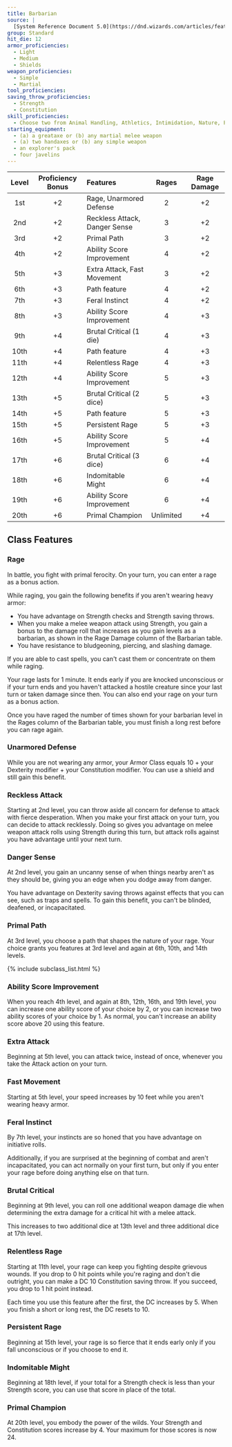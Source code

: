 ```yaml
---
title: Barbarian
source: |
  [System Reference Document 5.0](https://dnd.wizards.com/articles/features/systems-reference-document-srd)
group: Standard
hit_die: 12
armor_proficiencies:
  - Light
  - Medium
  - Shields
weapon_proficiencies:
  - Simple
  - Martial
tool_proficiencies:
saving_throw_proficiencies:
  - Strength
  - Constitution
skill_proficiencies:
  - Choose two from Animal Handling, Athletics, Intimidation, Nature, Perception, and Survival
starting_equipment:
  - (a) a greataxe or (b) any martial melee weapon
  - (a) two handaxes or (b) any simple weapon
  - an explorer's pack
  - four javelins
---
```


| Level | Proficiency Bonus | Features                      |   Rages   | Rage Damage |
|:-----:|:-----------------:|:------------------------------|:---------:|:-----------:|
|  1st  |        +2         | Rage, Unarmored Defense       |     2     |     +2      |
|  2nd  |        +2         | Reckless Attack, Danger Sense |     3     |     +2      |
|  3rd  |        +2         | Primal Path                   |     3     |     +2      |
|  4th  |        +2         | Ability Score Improvement     |     4     |     +2      |
|  5th  |        +3         | Extra Attack, Fast Movement   |     3     |     +2      |
|  6th  |        +3         | Path feature                  |     4     |     +2      |
|  7th  |        +3         | Feral Instinct                |     4     |     +2      |
|  8th  |        +3         | Ability Score Improvement     |     4     |     +3      |
|  9th  |        +4         | Brutal Critical (1 die)       |     4     |     +3      |
| 10th  |        +4         | Path feature                  |     4     |     +3      |
| 11th  |        +4         | Relentless Rage               |     4     |     +3      |
| 12th  |        +4         | Ability Score Improvement     |     5     |     +3      |
| 13th  |        +5         | Brutal Critical (2 dice)      |     5     |     +3      |
| 14th  |        +5         | Path feature                  |     5     |     +3      |
| 15th  |        +5         | Persistent Rage               |     5     |     +3      |
| 16th  |        +5         | Ability Score Improvement     |     5     |     +4      |
| 17th  |        +6         | Brutal Critical (3 dice)      |     6     |     +4      |
| 18th  |        +6         | Indomitable Might             |     6     |     +4      |
| 19th  |        +6         | Ability Score Improvement     |     6     |     +4      |
| 20th  |        +6         | Primal Champion               | Unlimited |     +4      |

## Class Features

### Rage

In battle, you fight with primal ferocity. On your turn, you can enter a rage as a bonus action.

While raging, you gain the following benefits if you aren't wearing heavy armor:

- You have advantage on Strength checks and Strength saving throws.
- When you make a melee weapon attack using Strength, you gain a bonus to the damage roll that increases as you gain levels as a barbarian, as shown in the Rage Damage column of the Barbarian table.
- You have resistance to bludgeoning, piercing, and slashing damage.

If you are able to cast spells, you can't cast them or concentrate on them while raging.

Your rage lasts for 1 minute. It ends early if you are knocked unconscious or if your turn ends and you haven't attacked a hostile creature since your last turn or taken damage since then. You can also end your rage on your turn as a bonus action.

Once you have raged the number of times shown for your barbarian level in the Rages column of the Barbarian table, you must finish a long rest before you can rage again.

### Unarmored Defense

While you are not wearing any armor, your Armor Class equals 10 + your Dexterity modifier + your Constitution modifier. You can use a shield and still gain this benefit.

### Reckless Attack

Starting at 2nd level, you can throw aside all concern for defense to attack with fierce desperation. When you make your first attack on your turn, you can decide to attack recklessly. Doing so gives you advantage on melee weapon attack rolls using Strength during this turn, but attack rolls against you have advantage until your next turn.

### Danger Sense

At 2nd level, you gain an uncanny sense of when things nearby aren't as they should be, giving you an edge when you dodge away from danger.

You have advantage on Dexterity saving throws against effects that you can see, such as traps and spells. To gain this benefit, you can't be blinded, deafened, or incapacitated.

### Primal Path

At 3rd level, you choose a path that shapes the nature of your rage. Your choice grants you features at 3rd level and again at 6th, 10th, and 14th levels.

{% include subclass_list.html %}

### Ability Score Improvement

When you reach 4th level, and again at 8th, 12th, 16th, and 19th level, you can increase one ability score of your choice by 2, or you can increase two ability scores of your choice by 1. As normal, you can't increase an ability score above 20 using this feature.

### Extra Attack

Beginning at 5th level, you can attack twice, instead of once, whenever you take the Attack action on your turn.

### Fast Movement

Starting at 5th level, your speed increases by 10 feet while you aren't wearing heavy armor.

### Feral Instinct

By 7th level, your instincts are so honed that you have advantage on initiative rolls.

Additionally, if you are surprised at the beginning of combat and aren't incapacitated, you can act normally on your first turn, but only if you enter your rage before doing anything else on that turn.

### Brutal Critical

Beginning at 9th level, you can roll one additional weapon damage die when determining the extra damage for a critical hit with a melee attack.

This increases to two additional dice at 13th level and three additional dice at 17th level.

### Relentless Rage

Starting at 11th level, your rage can keep you fighting despite grievous wounds. If you drop to 0 hit points while you're raging and don't die outright, you can make a DC 10 Constitution saving throw. If you succeed, you drop to 1 hit point instead.

Each time you use this feature after the first, the DC increases by 5. When you finish a short or long rest, the DC resets to 10.

### Persistent Rage

Beginning at 15th level, your rage is so fierce that it ends early only if you fall unconscious or if you choose to end it.

### Indomitable Might

Beginning at 18th level, if your total for a Strength check is less than your Strength score, you can use that score in place of the total.

### Primal Champion

At 20th level, you embody the power of the wilds. Your Strength and Constitution scores increase by 4. Your maximum for those scores is now 24.
